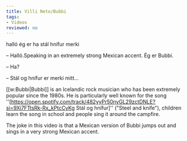 ```yaml
---
title: Villi Neto/Bubbi
tags:
- Videos
reviewed: no
---
```

<vocabulary>
halló
ég er
ha
stál
hnífur
merki
</vocabulary>
<Instagram
file="Video by villineto-BoUBRXViuAQ.mp4"
url="https://www.instagram.com/p/BoUBRXViuAQ/"
user_image="VilliNeto.jpg"
user_name="Villi Neto"
user_handle="villineto"
audio="0TZf.mp3">

– Halló.<ref name="mexiko">Speaking in an extremely strong Mexican accent.</ref> Ég er Bubbi.

– Ha?

– Stál og hnífur er merki mitt...<ref name="mexiko"/>
<div class="video-explanation" data-translate="no">

[[w:Bubbi|Bubbi]] is an Icelandic rock musician who has been extremely popular since the 1980s. He is particularly well known for the song ''[https://open.spotify.com/track/482yyPr50nyGL29zctDNLE?si=9Xi7FTtsRk-Rx_kPtcCyKg Stál og hnífur]'' ("Steel and knife"), children learn the song in school and people sing it around the campfire.

The joke in this video is that a Mexican version of Bubbi jumps out and sings in a very strong Mexican accent.
</div></Instagram>